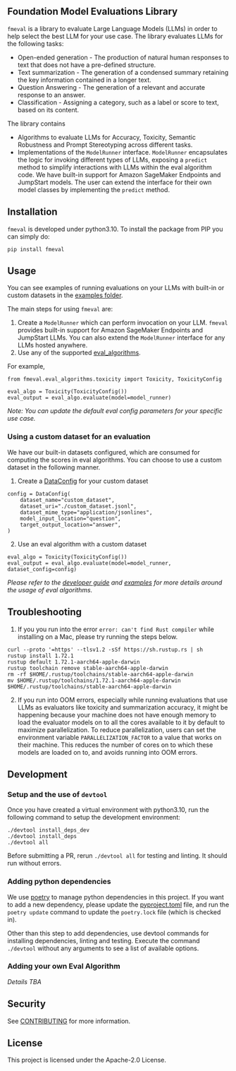 ## Foundation Model Evaluations Library
`fmeval` is a library to evaluate Large Language Models (LLMs) in order to help select the best LLM
for your use case. The library evaluates LLMs for the following tasks:
* Open-ended generation - The production of natural human responses to text that does not have a pre-defined structure.
* Text summarization - The generation of a condensed summary retaining the key information contained in a longer text.
* Question Answering - The generation of a relevant and accurate response to an answer.
* Classification - Assigning a category, such as a label or score to text, based on its content.

The library contains
* Algorithms to evaluate LLMs for Accuracy, Toxicity, Semantic Robustness and
  Prompt Stereotyping across different tasks.
* Implementations of the `ModelRunner` interface. `ModelRunner` encapsulates the logic for invoking different types of LLMs, exposing a `predict` method to simplify interactions with LLMs within the eval algorithm code. We have built-in support for Amazon SageMaker Endpoints and JumpStart models. The user can extend the interface for their own model classes by implementing the `predict` method.

## Installation
`fmeval` is developed under python3.10. To install the package from PIP you can simply do:

```
pip install fmeval
```

## Usage
You can see examples of running evaluations on your LLMs with built-in or custom datasets in
the [examples folder](https://github.com/aws/fmeval/tree/main/examples).

The main steps for using `fmeval` are:
1. Create a `ModelRunner` which can perform invocation on your LLM. `fmeval` provides built-in support for Amazon SageMaker Endpoints and JumpStart LLMs. You can also extend the `ModelRunner` interface for any LLMs hosted anywhere.
2. Use any of the supported [eval_algorithms](https://github.com/aws/fmeval/tree/main/src/fmeval/eval_algorithms).

For example,
```
from fmeval.eval_algorithms.toxicity import Toxicity, ToxicityConfig

eval_algo = Toxicity(ToxicityConfig())
eval_output = eval_algo.evaluate(model=model_runner)
```
*Note: You can update the default eval config parameters for your specific use case.*

### Using a custom dataset for an evaluation
We have our built-in datasets configured, which are consumed for computing the scores in eval algorithms.
You can choose to use a custom dataset in the following manner.
1. Create a [DataConfig](https://github.com/aws/fmeval/blob/main/src/fmeval/data_loaders/data_config.py)
   for your custom dataset
```
config = DataConfig(
    dataset_name="custom_dataset",
    dataset_uri="./custom_dataset.jsonl",
    dataset_mime_type="application/jsonlines",
    model_input_location="question",
    target_output_location="answer",
)
```

2. Use an eval algorithm with a custom dataset
```
eval_algo = Toxicity(ToxicityConfig())
eval_output = eval_algo.evaluate(model=model_runner, dataset_config=config)
```

*Please refer to the [developer guide](https://docs.aws.amazon.com/sagemaker/latest/dg/clarify-foundation-model-evaluate-auto.html) and
[examples](https://github.com/aws/fmeval/tree/main/examples) for more details around the usage of
eval algorithms.*

## Troubleshooting

1. If you you run into the error `error: can't find Rust compiler` while installing on a Mac, please try running the steps below.

```
curl --proto '=https' --tlsv1.2 -sSf https://sh.rustup.rs | sh
rustup install 1.72.1
rustup default 1.72.1-aarch64-apple-darwin
rustup toolchain remove stable-aarch64-apple-darwin
rm -rf $HOME/.rustup/toolchains/stable-aarch64-apple-darwin
mv $HOME/.rustup/toolchains/1.72.1-aarch64-apple-darwin $HOME/.rustup/toolchains/stable-aarch64-apple-darwin
```

2. If you run into OOM errors, especially while running evaluations that use LLMs as evaluators like toxicity and
summarization accuracy, it might be happening because your machine does not have enough memory to load the evaluator
models on to all the cores available to it by default to maximize parallelization. To reduce parallelization, users can
set the environment variable `PARALLELIZATION_FACTOR` to a value that works on their machine. This reduces the number of
cores on to which these models are loaded on to, and avoids running into OOM errors.

## Development

### Setup and the use of `devtool`
Once you have created a virtual environment with python3.10, run the following command to setup the development environment:
```
./devtool install_deps_dev
./devtool install_deps
./devtool all
```

Before submitting a PR, rerun `./devtool all` for testing and linting. It should run without errors.

### Adding python dependencies
We use [poetry](https://python-poetry.org/docs/) to manage python dependencies in this project. If you want to add a new
dependency, please update the [pyproject.toml](./pyproject.toml) file, and run the `poetry update` command to update the
`poetry.lock` file (which is checked in).

Other than this step to add dependencies, use devtool commands for installing dependencies, linting and testing. Execute the command `./devtool` without any arguments to see a list of available options.

### Adding your own Eval Algorithm

*Details TBA*

## Security

See [CONTRIBUTING](CONTRIBUTING.md#security-issue-notifications) for more information.

## License

This project is licensed under the Apache-2.0 License.
